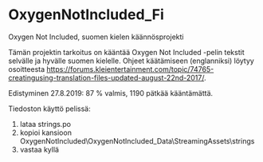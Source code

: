 # OxygenNotIncluded_Fi
Oxygen Not Included, suomen kielen käännösprojekti

Tämän projektin tarkoitus on kääntää Oxygen Not Included -pelin tekstit selvälle ja hyvälle suomen kielelle. Ohjeet käätämiseen (englanniksi) löytyy osoitteesta https://forums.kleientertainment.com/topic/74765-creatingusing-translation-files-updated-august-22nd-2017/.

Edistyminen 27.8.2019: 87 % valmis, 1190 pätkää kääntämättä.

Tiedoston käyttö pelissä:
1. lataa strings.po
2. kopioi kansioon <pelin polku>OxygenNotIncluded\OxygenNotIncluded_Data\StreamingAssets\strings
3. vastaa kyllä
